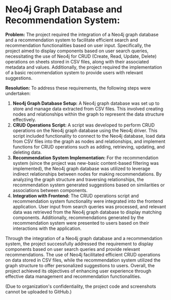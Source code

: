 # Neo4j Graph Database and Recommendation System:

**Problem:**
The project required the integration of a Neo4j graph database and a recommendation system to facilitate efficient search and recommendation functionalities based on user input. Specifically, the project aimed to display components based on user search queries, necessitating the use of Neo4j for CRUD (Create, Read, Update, Delete) operations on sheets stored in CSV files, along with their associated metadata and values. Additionally, the project required the implementation of a basic recommendation system to provide users with relevant suggestions.

**Resolution:**
To address these requirements, the following steps were undertaken:
1. **Neo4j Graph Database Setup:** A Neo4j graph database was set up to store and manage data extracted from CSV files. This involved creating nodes and relationships within the graph to represent the data structure effectively.
2. **CRUD Operations Script:** A script was developed to perform CRUD operations on the Neo4j graph database using the Neo4j driver. This script included functionality to connect to the Neo4j database, load data from CSV files into the graph as nodes and relationships, and implement functions for CRUD operations such as adding, retrieving, updating, and deleting data.
3. **Recommendation System Implementation:** For the recommendation system (since the project was new-basic content-based filtering was implemented), the Neo4j graph database was utilized to leverage indirect relationships between nodes for making recommendations. By analyzing the graph structure and traversing relationships, the recommendation system generated suggestions based on similarities or associations between components.
4. **Integration with Frontend:** The CRUD operations script and recommendation system functionality were integrated into the frontend application. User input from search queries was processed, and relevant data was retrieved from the Neo4j graph database to display matching components. Additionally, recommendations generated by the recommendation system were presented to users based on their interactions with the application.

Through the integration of a Neo4j graph database and a recommendation system, the project successfully addressed the requirement to display components based on user search queries and provide relevant recommendations. The use of Neo4j facilitated efficient CRUD operations on data stored in CSV files, while the recommendation system utilized the graph structure to offer personalized suggestions to users. Overall, the project achieved its objectives of enhancing user experience through effective data management and recommendation functionalities.


(Due to organization's confidentiality, the project code and screenshots cannot be uploaded to GitHub.)

